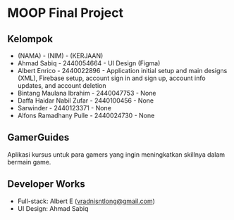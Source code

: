 # MOOP Final Project

## Kelompok
- (NAMA) - (NIM) - (KERJAAN)
- Ahmad Sabiq - 2440054664 - UI Design (Figma)
- Albert Enrico - 2440022896 - Application initial setup and main designs (XML), Firebase setup, account sign in and sign up, account info updates, and account deletion
- Bintang Maulana Ibrahim - 2440047753 - None
- Daffa Haidar Nabil Zufar - 2440100456 - None
- Sarwinder - 2440123371 - None
- Alfons Ramadhany Pulle - 2440024730 - None

## GamerGuides
Aplikasi kursus untuk para gamers yang ingin meningkatkan skillnya dalam bermain game.

## Developer Works
- Full-stack: Albert E (vradnisntlong@gmail.com)
- UI Design: Ahmad Sabiq
